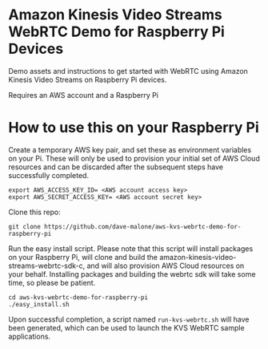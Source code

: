 # Amazon Kinesis Video Streams WebRTC Demo for Raspberry Pi Devices

Demo assets and instructions to get started with WebRTC using Amazon Kinesis Video Streams on Raspberry Pi devices.

Requires an AWS account and a Raspberry Pi

# How to use this on your Raspberry Pi

Create a temporary AWS key pair, and set these as environment variables on your Pi. These will only be used to provision your initial set of AWS Cloud resources and can be discarded after the subsequent steps have successfully completed.

```
export AWS_ACCESS_KEY_ID= <AWS account access key>
export AWS_SECRET_ACCESS_KEY= <AWS account secret key>
```

Clone this repo:

`git clone https://github.com/dave-malone/aws-kvs-webrtc-demo-for-raspberry-pi`

Run the easy install script. Please note that this script will install packages on your Raspberry Pi, will clone and build the amazon-kinesis-video-streams-webrtc-sdk-c, and will also provision AWS Cloud resources on your behalf. Installing packages and building the webrtc sdk will take some time, so please be patient.

```
cd aws-kvs-webrtc-demo-for-raspberry-pi
./easy_install.sh
```

Upon successful completion, a script named `run-kvs-webrtc.sh` will have been generated, which can be used to launch the KVS WebRTC sample applications. 
